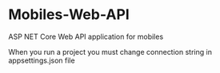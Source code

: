 # Mobiles-Web-API
ASP NET Core Web API application for mobiles

When you run a project you must change connection string in appsettings.json file
